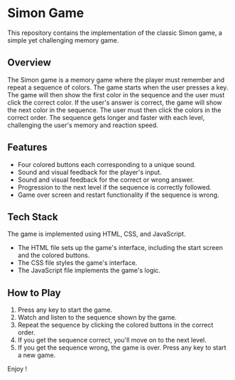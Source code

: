 # Simon Game

This repository contains the implementation of the classic Simon game, a simple yet challenging memory game. 

## Overview

The Simon game is a memory game where the player must remember and repeat a sequence of colors. The game starts when the user presses a key. The game will then show the first color in the sequence and the user must click the correct color. If the user's answer is correct, the game will show the next color in the sequence. The user must then click the colors in the correct order. The sequence gets longer and faster with each level, challenging the user's memory and reaction speed.

## Features

- Four colored buttons each corresponding to a unique sound.
- Sound and visual feedback for the player's input.
- Sound and visual feedback for the correct or wrong answer.
- Progression to the next level if the sequence is correctly followed.
- Game over screen and restart functionality if the sequence is wrong.

## Tech Stack

The game is implemented using HTML, CSS, and JavaScript. 

- The HTML file sets up the game's interface, including the start screen and the colored buttons. 
- The CSS file styles the game's interface.
- The JavaScript file implements the game's logic.

## How to Play

1. Press any key to start the game.
2. Watch and listen to the sequence shown by the game.
3. Repeat the sequence by clicking the colored buttons in the correct order.
4. If you get the sequence correct, you'll move on to the next level.
5. If you get the sequence wrong, the game is over. Press any key to start a new game.

Enjoy !

